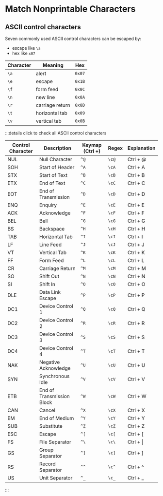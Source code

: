# Match Nonprintable Characters

## ASCII control characters

Seven commonly used ASCII control characters can be escaped by:

- escape like `\a`
- hex like `x07`

|Character|Meaning|Hex|
|---|---|---|
|`\a`|alert|`0x07`|
|`\e`|escape|`0x1B`|
|`\f`|form feed|`0x0C`|
|`\n`|new line|`0x0A`|
|`\r`|carriage return|`0x0D`|
|`\t`|horizontal tab|`0x09`|
|`\v`|vertical tab|`0x0B`|

:::details click to check all ASCII control characters

|Control Character|Description|Keymap (Ctrl +)|Regex|Explanation|
|---|---|---|---|---|
|NUL|Null Character|`^@`|`\c@`|Ctrl + @|
|SOH|Start of Header|`^A`|`\cA`|Ctrl + A|
|STX|Start of Text|`^B`|`\cB`|Ctrl + B|
|ETX|End of Text|`^C`|`\cC`|Ctrl + C|
|EOT|End of Transmission|`^D`|`\cD`|Ctrl + D|
|ENQ|Enquiry|`^E`|`\cE`|Ctrl + E|
|ACK|Acknowledge|`^F`|`\cF`|Ctrl + F|
|BEL|Bell|`^G`|`\cG`|Ctrl + G|
|BS|Backspace |`^H`|`\cH`|Ctrl + H|
|TAB|Horizontal Tab|`^I`|`\cI`|Ctrl + I|
|LF|Line Feed |`^J`|`\cJ`|Ctrl + J|
|VT|Vertical Tab|`^K`|`\cK`|Ctrl + K|
|FF|Form Feed |`^L`|`\cL`|Ctrl + L|
|CR|Carriage Return|`^M`|`\cM`|Ctrl + M|
|SO|Shift Out |`^N`|`\cN`|Ctrl + N|
|SI|Shift In  |`^O`|`\cO`|Ctrl + O|
|DLE|Data Link Escape|`^P`|`\cP`|Ctrl + P|
|DC1|Device Control 1|`^Q`|`\cQ`|Ctrl + Q|
|DC2|Device Control 2|`^R`|`\cR`|Ctrl + R|
|DC3|Device Control 3|`^S`|`\cS`|Ctrl + S|
|DC4|Device Control 4|`^T`|`\cT`|Ctrl + T|
|NAK|Negative Acknowledge|`^U`|`\cU`|Ctrl + U|
|SYN|Synchronous Idle|`^V`|`\cV`|Ctrl + V|
|ETB|End of Transmission Block|`^W`|`\cW`|Ctrl + W|
|CAN|Cancel|`^X`|`\cX`|Ctrl + X|
|EM|End of Medium|`^Y`|`\cY`|Ctrl + Y|
|SUB|Substitute|`^Z`|`\cZ`|Ctrl + Z|
|ESC|Escape|`^[`|`\c[`|Ctrl + [|
|FS|File Separator|`^\`|`\c\`|Ctrl + \\|
|GS|Group Separator|`^]`|`\c]`|Ctrl + ]|
|RS|Record Separator|`^^`|`\c^`|Ctrl + ^|
|US|Unit Separator|`^_`|`\c_`|Ctrl + _|

:::

